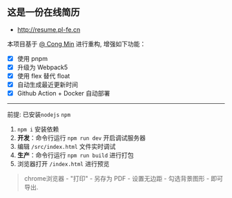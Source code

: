## 这是一份在线简历

* http://resume.pl-fe.cn

本项目基于 [@ Cong Min](https://github.com/mcc108/resume) 进行重构, 增强如下功能：

- [x] 使用 pnpm
- [x] 升级为 Webpack5
- [x] 使用 flex 替代 float
- [x] 自动生成最近更新时间
- [x] Github Action + Docker 自动部署

------

前提: 已安装`nodejs` `npm`

1. `npm i` 安装依赖
2. **开发**：命令行运行 `npm run dev` 开启调试服务器
3. 编辑 `/src/index.html` 文件实时调试
4. **生产**：命令行运行 `npm run build` 进行打包
5. 浏览器打开 `/index.html` 进行预览

> chrome浏览器 - "打印" - 另存为 PDF - 设置无边距 - 勾选背景图形 - 即可导出.
